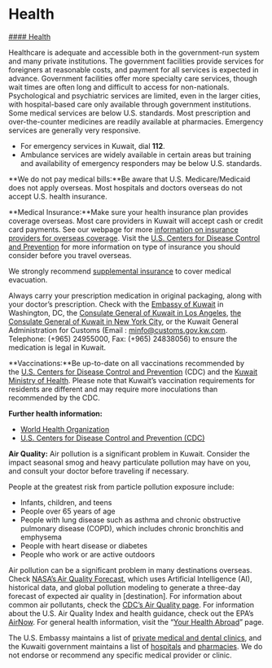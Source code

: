 # Health

[#### Health](javascript:void(0); "Health")

Healthcare is adequate and accessible both in the government-run system and many private institutions. The government facilities provide services for foreigners at reasonable costs, and payment for all services is expected in advance. Government facilities offer more specialty care services, though wait times are often long and difficult to access for non-nationals. Psychological and psychiatric services are limited, even in the larger cities, with hospital-based care only available through government institutions. Some medical services are below U.S. standards. Most prescription and over-the-counter medicines are readily available at pharmacies. Emergency services are generally very responsive.

* For emergency services in Kuwait, dial **112**.
* Ambulance services are widely available in certain areas but training and availability of emergency responders may be below U.S. standards.

**We do not pay medical bills:**Be aware that U.S. Medicare/Medicaid does not apply overseas. Most hospitals and doctors overseas do not accept U.S. health insurance.

**Medical Insurance:**Make sure your health insurance plan provides coverage overseas. Most care providers in Kuwait will accept cash or credit card payments. See our webpage for more [information on insurance providers for overseas coverage](https://travel.state.gov/content/travel/en/international-travel/before-you-go/your-health-abroad/insurance-providers-overseas.html). Visit the [U.S. Centers for Disease Control and Prevention](https://wwwnc.cdc.gov/travel/page/insurance) for more information on type of insurance you should consider before you travel overseas.

We strongly recommend [supplemental insurance](https://travel.state.gov/content/travel/en/international-travel/before-you-go/your-health-abroad/insurance-providers-overseas.html) to cover medical evacuation.

Always carry your prescription medication in original packaging, along with your doctor’s prescription. Check with the [Embassy of Kuwait](http://www.kuwaitembassy.us/) in Washington, DC, the [Consulate General of Kuwait in Los Angeles](http://www.kuwaitconsulate.org/consular-services/consulate-services/), [the Consulate General of Kuwait in New York City](http://www.kuwaitmissionun.org/visa-information.html), or the Kuwait General Administration for Customs (Email : [minfo@customs.gov.kw.com](mailto:minfo@customs.gov.kw.com). Telephone: (+965) 24955000, Fax: (+965) 24838056) to ensure the medication is legal in Kuwait.

**Vaccinations:**Be up-to-date on all vaccinations recommended by the [U.S. Centers for Disease Control and Prevention](https://wwwnc.cdc.gov/travel/page/insurancehttps://wwwnc.cdc.gov/travel/page/insurance) (CDC) and the [Kuwait Ministry of Health](https://www.e.gov.kw/sites/kgoEnglish/Pages/CitizensResidents/Health/BasicVaccinationsInKuwait.aspx). Please note that Kuwait’s vaccination requirements for residents are different and may require more inoculations than recommended by the CDC.

**Further health information:**

* [World Health Organization](https://www.who.int/countries)
* [U.S. Centers for Disease Control and Prevention (CDC)](http://wwwnc.cdc.gov/travel/)

**Air Quality:** Air pollution is a significant problem in Kuwait. Consider the impact seasonal smog and heavy particulate pollution may have on you, and consult your doctor before traveling if necessary.

People at the greatest risk from particle pollution exposure include:

* Infants, children, and teens
* People over 65 years of age
* People with lung disease such as asthma and chronic obstructive pulmonary disease (COPD), which includes chronic bronchitis and emphysema
* People with heart disease or diabetes
* People who work or are active outdoors

Air pollution can be a significant problem in many destinations overseas. Check [NASA’s Air Quality Forecast](https://aeronet.gsfc.nasa.gov/new_web/aqforecast), which uses Artificial Intelligence (AI), historical data, and global pollution modeling to generate a three-day forecast of expected air quality in [destination]. For information about common air pollutants, check the [CDC’s Air Quality page](https://www.cdc.gov/air-quality/pollutants/). For information about the U.S. Air Quality Index and health guidance, check out the EPA’s [AirNow](https://www.airnow.gov/aqi/aqi-basics/). For general health information, visit the “[Your Health Abroad](https://travel.state.gov/content/travel/en/international-travel/before-you-go/your-health-abroad.html)” page.

The U.S. Embassy maintains a list of [private medical and dental clinics](https://kw.usembassy.gov/private-hospitals-and-clinics/), and the Kuwaiti government maintains a list of [hospitals](https://www.e.gov.kw/sites/kgoenglish/Pages/Visitors/TourismInKuwait/EssintialServicesHospitals.aspx) and [pharmacies](https://www.e.gov.kw/sites/kgoenglish/Pages/Visitors/TourismInKuwait/EssintialServicesPharmacies.aspx). We do not endorse or recommend any specific medical provider or clinic.